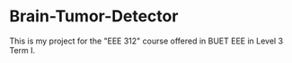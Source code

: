 # Brain-Tumor-Detector
This is my project for the "EEE 312" course offered in BUET EEE in Level 3 Term I.

